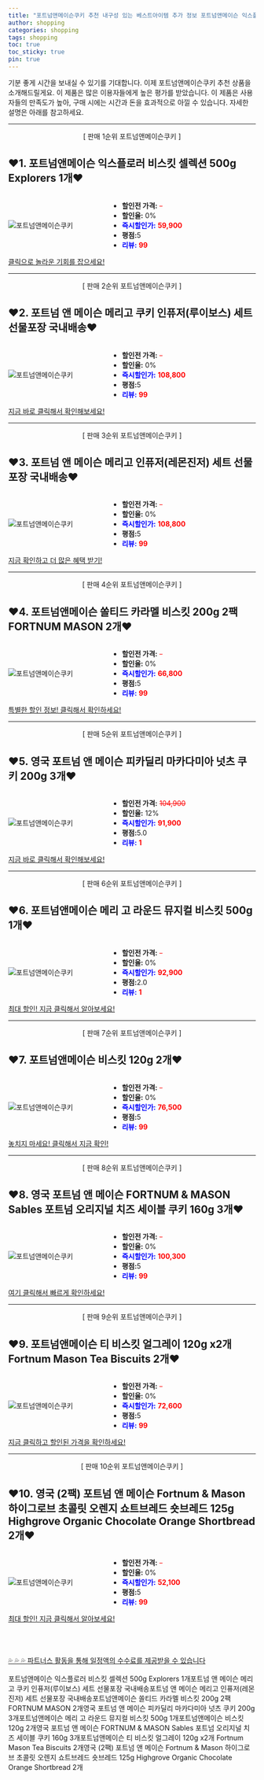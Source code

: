 ```yaml
---
title: "포트넘앤메이슨쿠키 추천 내구성 있는 베스트아이템 추가 정보 포트넘앤메이슨 익스플로러 비스킷 셀렉션 500g"
author: shopping
categories: shopping
tags: shopping
toc: true
toc_sticky: true
pin: true
---
```

기분 좋게 시간을 보내실 수 있기를 기대합니다. 이제 포트넘앤메이슨쿠키 추천 상품을 소개해드릴게요. 이 제품은 많은 이용자들에게 높은 평가를 받았습니다. 이 제품은 사용자들의 만족도가 높아, 구매 시에는 시간과 돈을 효과적으로 아낄 수 있습니다. 자세한 설명은 아래를 참고하세요.

---
<p class="toplist" style="margin: 0 auto; display: block; width: fit-content;">[ 판매 1순위 포트넘앤메이슨쿠키 ]</p>

<h2><strong>❤️1. 포트넘앤메이슨 익스플로러 비스킷 셀렉션 500g Explorers 1개❤️</strong></h2>

<div style="display: flex; align-items: center;">
    <div style="flex: 0.4;">
        <img src="https://thumbnail8.coupangcdn.com/thumbnails/remote/230x230ex/image/vendor_inventory/a0c4/0e5920f5c7b6a0063b88bf56d84c8aae301bf529d3a16f0efe60e58865a8.jpg" alt="포트넘앤메이슨쿠키" style="max-width: 100%;">
    </div>
    <div style="flex: 0.6; margin-left: 10px;">
        <ul>
            <li><strong>할인전 가격:</strong> <del style="color: red;">-</del></li>
            <li><strong>할인율:</strong> 0%</li>
            <li><span style='color:blue'><strong>즉시할인가:</strong></span> <span style='color:red'><strong>59,900</strong></span></li>
            <li><strong>평점:</strong>5</li>
            <li><span style='color:blue'><strong>리뷰:</strong></span> <span style='color:red'><strong>99</strong></span></li>
        </ul>
    </div>
</div>
<div class="center">
    <a href="https://selin100587.github.io?lptag=AF9450613&subid=githubio&pageKey=7252037278&traceid=V0-153&itemId=7328533817&vendorItemId=81819355277" class="myButton">
        클릭으로 놀라운 기회를 잡으세요!
    </a>
</div>


---
<p class="toplist" style="margin: 0 auto; display: block; width: fit-content;">[ 판매 2순위 포트넘앤메이슨쿠키 ]</p>

<h2><strong>❤️2. 포트넘 앤 메이슨 메리고 쿠키 인퓨저(루이보스) 세트 선물포장 국내배송❤️</strong></h2>

<div style="display: flex; align-items: center;">
    <div style="flex: 0.4;">
        <img src="https://thumbnail9.coupangcdn.com/thumbnails/remote/230x230ex/image/vendor_inventory/32fe/7065b1aceae06ae194c2400dcc2a189c1cf387836cf89d13c3d75f47a515.png" alt="포트넘앤메이슨쿠키" style="max-width: 100%;">
    </div>
    <div style="flex: 0.6; margin-left: 10px;">
        <ul>
            <li><strong>할인전 가격:</strong> <del style="color: red;">-</del></li>
            <li><strong>할인율:</strong> 0%</li>
            <li><span style='color:blue'><strong>즉시할인가:</strong></span> <span style='color:red'><strong>108,800</strong></span></li>
            <li><strong>평점:</strong>5</li>
            <li><span style='color:blue'><strong>리뷰:</strong></span> <span style='color:red'><strong>99</strong></span></li>
        </ul>
    </div>
</div>
<div class="center">
    <a href="https://selin100587.github.io?lptag=AF9450613&subid=githubio&pageKey=8254043112&traceid=V0-153&itemId=23767253902&vendorItemId=90791579996" class="myButton">
        지금 바로 클릭해서 확인해보세요!
    </a>
</div>


---
<p class="toplist" style="margin: 0 auto; display: block; width: fit-content;">[ 판매 3순위 포트넘앤메이슨쿠키 ]</p>

<h2><strong>❤️3. 포트넘 앤 메이슨 메리고 인퓨저(레몬진저) 세트 선물포장 국내배송❤️</strong></h2>

<div style="display: flex; align-items: center;">
    <div style="flex: 0.4;">
        <img src="https://thumbnail9.coupangcdn.com/thumbnails/remote/230x230ex/image/vendor_inventory/32fe/7065b1aceae06ae194c2400dcc2a189c1cf387836cf89d13c3d75f47a515.png" alt="포트넘앤메이슨쿠키" style="max-width: 100%;">
    </div>
    <div style="flex: 0.6; margin-left: 10px;">
        <ul>
            <li><strong>할인전 가격:</strong> <del style="color: red;">-</del></li>
            <li><strong>할인율:</strong> 0%</li>
            <li><span style='color:blue'><strong>즉시할인가:</strong></span> <span style='color:red'><strong>108,800</strong></span></li>
            <li><strong>평점:</strong>5</li>
            <li><span style='color:blue'><strong>리뷰:</strong></span> <span style='color:red'><strong>99</strong></span></li>
        </ul>
    </div>
</div>
<div class="center">
    <a href="https://selin100587.github.io?lptag=AF9450613&subid=githubio&pageKey=8254048708&traceid=V0-153&itemId=23767270663&vendorItemId=90791595833" class="myButton">
        지금 확인하고 더 많은 혜택 받기!
    </a>
</div>


---
<p class="toplist" style="margin: 0 auto; display: block; width: fit-content;">[ 판매 4순위 포트넘앤메이슨쿠키 ]</p>

<h2><strong>❤️4. 포트넘앤메이슨 쏠티드 카라멜 비스킷 200g 2팩 FORTNUM MASON 2개❤️</strong></h2>

<div style="display: flex; align-items: center;">
    <div style="flex: 0.4;">
        <img src="https://thumbnail10.coupangcdn.com/thumbnails/remote/230x230ex/image/vendor_inventory/c1c3/21d47fd99acb7303dd211064a0a0199e796c91e1d5c161a1022a66b236d2.jpg" alt="포트넘앤메이슨쿠키" style="max-width: 100%;">
    </div>
    <div style="flex: 0.6; margin-left: 10px;">
        <ul>
            <li><strong>할인전 가격:</strong> <del style="color: red;">-</del></li>
            <li><strong>할인율:</strong> 0%</li>
            <li><span style='color:blue'><strong>즉시할인가:</strong></span> <span style='color:red'><strong>66,800</strong></span></li>
            <li><strong>평점:</strong>5</li>
            <li><span style='color:blue'><strong>리뷰:</strong></span> <span style='color:red'><strong>99</strong></span></li>
        </ul>
    </div>
</div>
<div class="center">
    <a href="https://selin100587.github.io?lptag=AF9450613&subid=githubio&pageKey=6333588493&traceid=V0-153&itemId=13254652295&vendorItemId=80512416413" class="myButton">
        특별한 할인 정보! 클릭해서 확인하세요!
    </a>
</div>


---
<p class="toplist" style="margin: 0 auto; display: block; width: fit-content;">[ 판매 5순위 포트넘앤메이슨쿠키 ]</p>

<h2><strong>❤️5. 영국 포트넘 앤 메이슨 피카딜리 마카다미아 넛츠 쿠키 200g 3개❤️</strong></h2>

<div style="display: flex; align-items: center;">
    <div style="flex: 0.4;">
        <img src="https://thumbnail7.coupangcdn.com/thumbnails/remote/230x230ex/image/vendor_inventory/4e63/c602a940701421aac001f5b1d942f6c856438bcb3aba863161798be8b476.jpg" alt="포트넘앤메이슨쿠키" style="max-width: 100%;">
    </div>
    <div style="flex: 0.6; margin-left: 10px;">
        <ul>
            <li><strong>할인전 가격:</strong> <del style="color: red;">104,900</del></li>
            <li><strong>할인율:</strong> 12%</li>
            <li><span style='color:blue'><strong>즉시할인가:</strong></span> <span style='color:red'><strong>91,900</strong></span></li>
            <li><strong>평점:</strong>5.0</li>
            <li><span style='color:blue'><strong>리뷰:</strong></span> <span style='color:red'><strong>1</strong></span></li>
        </ul>
    </div>
</div>
<div class="center">
    <a href="https://selin100587.github.io?lptag=AF9450613&subid=githubio&pageKey=6251544466&traceid=V0-153&itemId=12674860603&vendorItemId=79941924297" class="myButton">
        지금 바로 클릭해서 확인해보세요!
    </a>
</div>


---
<p class="toplist" style="margin: 0 auto; display: block; width: fit-content;">[ 판매 6순위 포트넘앤메이슨쿠키 ]</p>

<h2><strong>❤️6. 포트넘앤메이슨 메리 고 라운드 뮤지컬 비스킷 500g 1개❤️</strong></h2>

<div style="display: flex; align-items: center;">
    <div style="flex: 0.4;">
        <img src="https://thumbnail7.coupangcdn.com/thumbnails/remote/230x230ex/image/vendor_inventory/7775/bed219bc299f76220e678d62fbed817945c1b0fe2c6b513e59fc3e5f4e56.jpg" alt="포트넘앤메이슨쿠키" style="max-width: 100%;">
    </div>
    <div style="flex: 0.6; margin-left: 10px;">
        <ul>
            <li><strong>할인전 가격:</strong> <del style="color: red;">-</del></li>
            <li><strong>할인율:</strong> 0%</li>
            <li><span style='color:blue'><strong>즉시할인가:</strong></span> <span style='color:red'><strong>92,900</strong></span></li>
            <li><strong>평점:</strong>2.0</li>
            <li><span style='color:blue'><strong>리뷰:</strong></span> <span style='color:red'><strong>1</strong></span></li>
        </ul>
    </div>
</div>
<div class="center">
    <a href="https://selin100587.github.io?lptag=AF9450613&subid=githubio&pageKey=6081865668&traceid=V0-153&itemId=5499258833&vendorItemId=79449205250" class="myButton">
        최대 할인! 지금 클릭해서 알아보세요!
    </a>
</div>


---
<p class="toplist" style="margin: 0 auto; display: block; width: fit-content;">[ 판매 7순위 포트넘앤메이슨쿠키 ]</p>

<h2><strong>❤️7. 포트넘앤메이슨 비스킷 120g 2개❤️</strong></h2>

<div style="display: flex; align-items: center;">
    <div style="flex: 0.4;">
        <img src="https://thumbnail8.coupangcdn.com/thumbnails/remote/230x230ex/image/vendor_inventory/17d5/93d357dd27dff1ebf00c2a12a503539296de3b762d688c4648881c202e5d.jpg" alt="포트넘앤메이슨쿠키" style="max-width: 100%;">
    </div>
    <div style="flex: 0.6; margin-left: 10px;">
        <ul>
            <li><strong>할인전 가격:</strong> <del style="color: red;">-</del></li>
            <li><strong>할인율:</strong> 0%</li>
            <li><span style='color:blue'><strong>즉시할인가:</strong></span> <span style='color:red'><strong>76,500</strong></span></li>
            <li><strong>평점:</strong>5</li>
            <li><span style='color:blue'><strong>리뷰:</strong></span> <span style='color:red'><strong>99</strong></span></li>
        </ul>
    </div>
</div>
<div class="center">
    <a href="https://selin100587.github.io?lptag=AF9450613&subid=githubio&pageKey=8244740121&traceid=V0-153&itemId=15818925888&vendorItemId=87889668153" class="myButton">
        놓치지 마세요! 클릭해서 지금 확인!
    </a>
</div>


---
<p class="toplist" style="margin: 0 auto; display: block; width: fit-content;">[ 판매 8순위 포트넘앤메이슨쿠키 ]</p>

<h2><strong>❤️8. 영국 포트넘 앤 메이슨 FORTNUM & MASON Sables 포트넘 오리지널 치즈 세이블 쿠키 160g 3개❤️</strong></h2>

<div style="display: flex; align-items: center;">
    <div style="flex: 0.4;">
        <img src="https://thumbnail7.coupangcdn.com/thumbnails/remote/230x230ex/image/vendor_inventory/ce2f/2c2250461a0aa553662a2156c3b030eb5a90deafc8c21147b0e07d0e8dc8.jpg" alt="포트넘앤메이슨쿠키" style="max-width: 100%;">
    </div>
    <div style="flex: 0.6; margin-left: 10px;">
        <ul>
            <li><strong>할인전 가격:</strong> <del style="color: red;">-</del></li>
            <li><strong>할인율:</strong> 0%</li>
            <li><span style='color:blue'><strong>즉시할인가:</strong></span> <span style='color:red'><strong>100,300</strong></span></li>
            <li><strong>평점:</strong>5</li>
            <li><span style='color:blue'><strong>리뷰:</strong></span> <span style='color:red'><strong>99</strong></span></li>
        </ul>
    </div>
</div>
<div class="center">
    <a href="https://selin100587.github.io?lptag=AF9450613&subid=githubio&pageKey=6731744688&traceid=V0-153&itemId=22432161686&vendorItemId=89476794813" class="myButton">
        여기 클릭해서 빠르게 확인하세요!
    </a>
</div>


---
<p class="toplist" style="margin: 0 auto; display: block; width: fit-content;">[ 판매 9순위 포트넘앤메이슨쿠키 ]</p>

<h2><strong>❤️9. 포트넘앤메이슨 티 비스킷 얼그레이 120g x2개 Fortnum Mason Tea Biscuits 2개❤️</strong></h2>

<div style="display: flex; align-items: center;">
    <div style="flex: 0.4;">
        <img src="https://thumbnail6.coupangcdn.com/thumbnails/remote/230x230ex/image/vendor_inventory/cbfe/fa8eee13a307d2e8a496f84b37c800efafcaaae02b2aae335a774e2d5f1b.jpg" alt="포트넘앤메이슨쿠키" style="max-width: 100%;">
    </div>
    <div style="flex: 0.6; margin-left: 10px;">
        <ul>
            <li><strong>할인전 가격:</strong> <del style="color: red;">-</del></li>
            <li><strong>할인율:</strong> 0%</li>
            <li><span style='color:blue'><strong>즉시할인가:</strong></span> <span style='color:red'><strong>72,600</strong></span></li>
            <li><strong>평점:</strong>5</li>
            <li><span style='color:blue'><strong>리뷰:</strong></span> <span style='color:red'><strong>99</strong></span></li>
        </ul>
    </div>
</div>
<div class="center">
    <a href="https://selin100587.github.io?lptag=AF9450613&subid=githubio&pageKey=6171009369&traceid=V0-153&itemId=12045713493&vendorItemId=79317915981" class="myButton">
        지금 클릭하고 할인된 가격을 확인하세요!
    </a>
</div>


---
<p class="toplist" style="margin: 0 auto; display: block; width: fit-content;">[ 판매 10순위 포트넘앤메이슨쿠키 ]</p>

<h2><strong>❤️10. 영국 (2팩) 포트넘 앤 메이슨 Fortnum & Mason 하이그로브 초콜릿 오렌지 쇼트브레드 숏브레드 125g Highgrove Organic Chocolate Orange Shortbread 2개❤️</strong></h2>

<div style="display: flex; align-items: center;">
    <div style="flex: 0.4;">
        <img src="https://thumbnail8.coupangcdn.com/thumbnails/remote/230x230ex/image/vendor_inventory/082b/c21bc97212268f775772b4eed5528ac86fc3ef87a23c5c1072f147d742ce.JPG" alt="포트넘앤메이슨쿠키" style="max-width: 100%;">
    </div>
    <div style="flex: 0.6; margin-left: 10px;">
        <ul>
            <li><strong>할인전 가격:</strong> <del style="color: red;">-</del></li>
            <li><strong>할인율:</strong> 0%</li>
            <li><span style='color:blue'><strong>즉시할인가:</strong></span> <span style='color:red'><strong>52,100</strong></span></li>
            <li><strong>평점:</strong>5</li>
            <li><span style='color:blue'><strong>리뷰:</strong></span> <span style='color:red'><strong>99</strong></span></li>
        </ul>
    </div>
</div>
<div class="center">
    <a href="https://selin100587.github.io?lptag=AF9450613&subid=githubio&pageKey=8244762843&traceid=V0-153&itemId=940516243&vendorItemId=5325995652" class="myButton">
        최대 할인! 지금 클릭해서 알아보세요!
    </a>
</div>

<br><br><br>[💦 💦 💦 파트너스 활동을 통해 일정액의 수수료를 제공받을 수 있습니다](https://link.coupang.com/a/bcpT2c)<br><br>포트넘앤메이슨 익스플로러 비스킷 셀렉션 500g Explorers 1개포트넘 앤 메이슨 메리고 쿠키 인퓨저(루이보스) 세트 선물포장 국내배송포트넘 앤 메이슨 메리고 인퓨저(레몬진저) 세트 선물포장 국내배송포트넘앤메이슨 쏠티드 카라멜 비스킷 200g 2팩 FORTNUM MASON 2개영국 포트넘 앤 메이슨 피카딜리 마카다미아 넛츠 쿠키 200g 3개포트넘앤메이슨 메리 고 라운드 뮤지컬 비스킷 500g 1개포트넘앤메이슨 비스킷 120g 2개영국 포트넘 앤 메이슨 FORTNUM & MASON Sables 포트넘 오리지널 치즈 세이블 쿠키 160g 3개포트넘앤메이슨 티 비스킷 얼그레이 120g x2개 Fortnum Mason Tea Biscuits 2개영국 (2팩) 포트넘 앤 메이슨 Fortnum & Mason 하이그로브 초콜릿 오렌지 쇼트브레드 숏브레드 125g Highgrove Organic Chocolate Orange Shortbread 2개